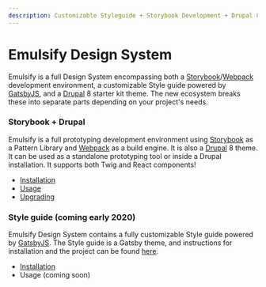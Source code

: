 ```yaml
---
description: Customizable Styleguide + Storybook Development + Drupal 8 theme
---
```


# Emulsify Design System

Emulsify is a full Design System encompassing both a [Storybook](https://storybook.js.org/)/[Webpack](https://webpack.js.org/) development environment, a customizable Style guide powered by [GatsbyJS](https://www.gatsbyjs.org/), and a [Drupal](https://www.drupal.org/) 8 starter kit theme. The new ecosystem breaks these into separate parts depending on your project's needs.

### Storybook + Drupal

Emulsify is a full prototyping development environment using [Storybook](https://storybook.js.org/) as a Pattern Library and [Webpack](https://webpack.js.org/) as a build engine. It is also a [Drupal](https://www.drupal.org/) 8 theme. It can be used as a standalone prototyping tool or inside a Drupal installation. It supports both Twig and React components!

* [Installation](installation/design-system.md)
* [Usage](usage/commands.md)
* [Upgrading](installation/upgrading.md)

### Style guide \(coming early 2020\)

Emulsify Design System contains a fully customizable Style guide powered by [GatsbyJS](https://www.gatsbyjs.org/). The Style guide is  a Gatsby theme, and instructions for installation and the project can be found [here](https://github.com/emulsify-ds/gatsby-theme-emulsify).

* [Installation](installation/styleguide-only.md)
* Usage \(coming soon\)

